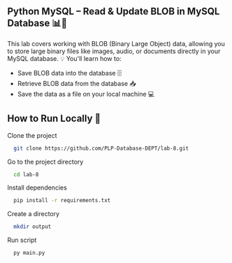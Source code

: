 ## Python MySQL – Read & Update BLOB in MySQL Database 📊💾
This lab covers working with BLOB (Binary Large Object) data, allowing you to store large binary files like images, audio, or documents directly in your MySQL database. 💡 You'll learn how to:
- Save BLOB data into the database 🗄️
- Retrieve BLOB data from the database 📥
- Save the data as a file on your local machine 💻

## How to Run Locally 🏡
Clone the project

```bash
  git clone https://github.com/PLP-Database-DEPT/lab-8.git
```

Go to the project directory

```bash
  cd lab-8
```

Install dependencies

```bash
  pip install -r requirements.txt
```
Create a directory

```bash
  mkdir output
```
Run script

```py
  py main.py
```
